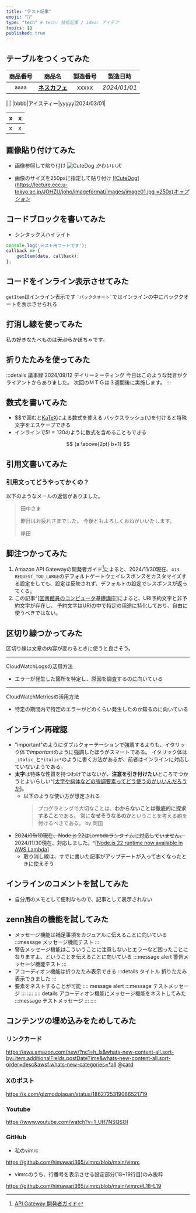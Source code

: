 ```yaml
---
title: "テスト記事"
emoji: "🦔"
type: "tech" # tech: 技術記事 / idea: アイデア
topics: []
published: true
---
```


## テーブルをつくってみた

|商品番号|商品名|製造番号|製造日時|
|:-:|:-:|:-:|:-:|
|`aaaa`|[**ネスカフェ**](https://nestle.jp/home/brands/nescafe/)|xxxxx|_2024/01/01_|unchi|
|
|
|bbbb|アイスティー|yyyyy|2024/03/01|

x|x
---|---
x|x

## 画像貼り付けてみた

* 画像参照して貼り付け
![CuteDog][Dog]
*かわいい犬*

[Dog]: https://lecture.ecc.u-tokyo.ac.jp/JOHZU/joho/imageformat/images/image01.jpg

* 画像のサイズを250pxに指定して貼り付け
[![CuteDog](https://lecture.ecc.u-tokyo.ac.jp/JOHZU/joho/imageformat/images/image01.jpg =250x)*キャプション*](https://www.min-inuzukan.com/)

## コードブロックを書いてみた

* シンタックスハイライト
```javascript:test.js
console.log('テスト用コードです');
callback => {
    getItem(data, callback);
};
```

## コードをインライン表示させてみた

`getItem`はインライン表示です
`` `バッククオート` ``ではインラインの中にバッククオートを表示させられる

## 打消し線を使ってみた

私の好きなたべものは~~天ぷら~~かぼちゃです。

## 折りたたみを使ってみた

:::details 議事録
2024/09/12 デイリーミーティング
今日はこのような発言がクライアントからありました。
次回のＭＴＧは３週間後に実施します。
:::

## 数式を書いてみた

* \$$で囲むと[KaTeX](https://katex.org/docs/support_table.html)による数式を使える
 バックスラッシュ(`\`)を付けると特殊文字をエスケープできる
* インラインで$5!=120$のように数式を含めることもできる

$$
{a \above{2pt} b+1}
$$

## 引用文書いてみた

### 引用文ってどうやってかくの？

以下のようなメールの返信がありました。
> 田中さま
>
> 昨日はお疲れさまでした。
> 今後ともよろしくおねがいいたします。
>
> 岸田

## 脚注つかってみた

1. Amazon API Gatewayの開発者ガイド[^1]によると、2024/11/30現在、`413 REQUEST_TOO_LARGE`のデフォルトゲートウェイレスポンスをカスタマイズする設定をしても、設定は反映されず、デフォルトの設定でレスポンスが返ってくる。
2. この記事^[[図書館員のコンピュータ基礎講座](https://www.asahi-net.or.jp/~ax2s-kmtn/ref/uric.html)]によると、URI予約文字と非予約文字が存在し、
予約文字はURIの中で特定の用途に特化しており、自由に使うべきではない。

[^1]: [API Gateway 開発者ガイド](https://docs.aws.amazon.com/ja_jp/apigateway/latest/developerguide/api-gateway-known-issues.html)

## 区切り線つかってみた

区切り線は文章の内容が変わるときに使うと良さそう。
<!-- TODO: 他に便利な使い方がないか考える -->

-----
CloudWatchLogsの活用方法
* エラーが発生した箇所を特定し、原因を調査するのに向いている
-----
CloudWatchMetricsの活用方法
* 特定の期間内で特定のエラーがどのくらい発生したのか知るのに向いている

## インライン再確認

* "important"のようにダブルクォーテーションで強調するよりも、イタリック体で*important*のように強調したほうがスマートである。
 イタリック体は`_italic_`と`*italic*`のように書く方法があるが、前者はインラインに対応していないようである。
* **太字**は特殊な性質を持つわけではないが、**注意を引き付けたい**ところでつかうとよいらしい^[[太字や斜体などの強調要素ってどう使うのがいいんだろうか](https://zenn.dev/mzryuka/scraps/9e901e837f982a)]。
    * 以下のような使い方が想定される
      >プログラミングで大切なことは、**わからないことは徹底的に探求すること**である。
      >常に**なぜそうなるのか**ということを考える癖を付けるべきである。
      >by 岡田
* ~~2024/09/10現在、Node.js 22はLambdaランタイムに対応していません。~~
 2024/11/30現在、対応しました。^[[Node.js 22 runtime now available in AWS Lambda](https://aws.amazon.com/blogs/compute/node-js-22-runtime-now-available-in-aws-lambda/)]
     * 取り消し線は、すでに書いた記事がアップデートが入って古くなったときに使えそう

## インラインのコメントを試してみた

* 自分用のメモとして便利なもので、記事として表示されない
<!-- この内容は記事には表示されません -->

## zenn独自の機能を試してみた

* メッセージ機能は補足事項をカジュアルに伝えることに向いている
:::message
メッセージ機能テスト
:::
* 警告メッセージ機能はこういうことに注意しないとエラーなど困ったことになりますよ、ということを伝えることに向いている 
:::message alert
警告メッセージ機能テスト
:::
* アコーディオン機能は折りたたみ表示できる
:::details タイトル
折りたたみ表示できました
:::
* 要素をネストすることが可能
:::: message alert
:::message
テストメッセージ
:::
::::
:::: details アコーディオン機能にメッセージ機能をネストしてみた
:::message
テストメッセージ
:::
::::

## コンテンツの埋め込みをためしてみた

### リンクカード
https://aws.amazon.com/new/?nc1=h_ls&whats-new-content-all.sort-by=item.additionalFields.postDateTime&whats-new-content-all.sort-order=desc&awsf.whats-new-categories=*all
@[card](https://dev.classmethod.jp/)

### Xのポスト
https://x.com/gizmodojapan/status/1862725319066521719

### Youtube

https://www.youtube.com/watch?v=1_UH7NSQSOI

### GitHub

* 私のvimrc

https://github.com/himawari365/vimrc/blob/main/vimrc

* vimrcのうち、行番号を表示させる設定部分(18~19行目)のみ抜粋

https://github.com/himawari365/vimrc/blob/main/vimrc#L18-L19
